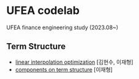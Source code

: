 # UFEA codelab
UFEA finance engineering study (2023.08~)

## Term Structure
- [linear interpolation optimization](https://github.com/jaealways/linear_interpolate_opt) [김현수, 이재형]
- [components on term structure](https://github.com/jaealways/components_on_term_structure) [이재형]
